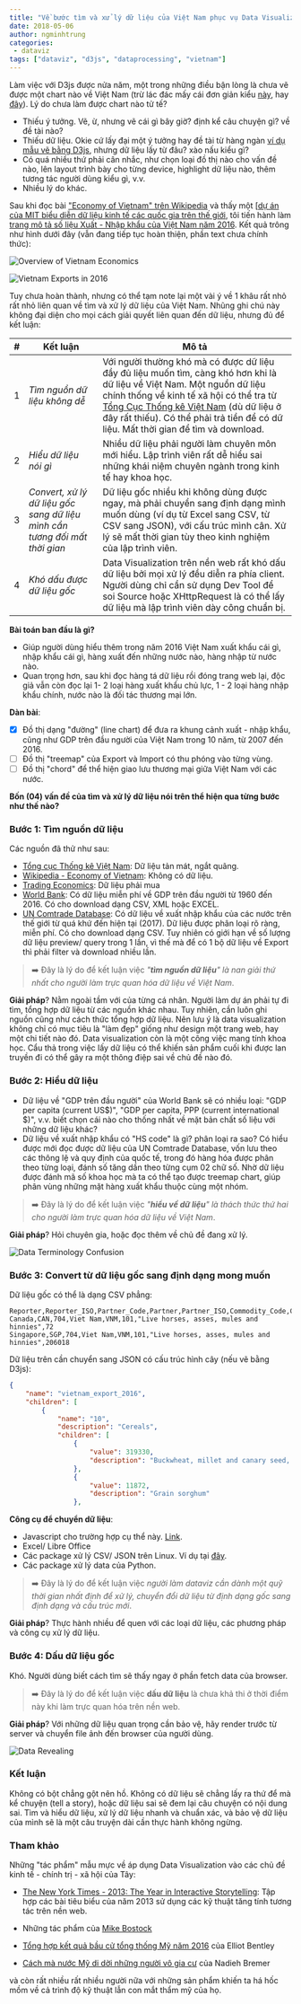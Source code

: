 ```yaml
---
title: "Về bước tìm và xử lý dữ liệu của Việt Nam phục vụ Data Visualization nền web"
date: 2018-05-06
author: ngminhtrung
categories:
 - dataviz
tags: ["dataviz", "d3js", "dataprocessing", "vietnam"]
---
```


Làm việc với D3js được nửa năm, một trong những điều bận lòng là chưa vẽ được một chart nào về Việt Nam (trừ lác đác mấy cái đơn giản kiểu [này](https://ngminhtrung.github.io/d3/vietnam/vn-unemployment-2016), hay [đây](https://ngminhtrung.github.io/d3/vietnam/groupedbar/index.html)). Lý do chưa làm được chart nào tử tế? 
- Thiếu ý tưởng. Vẽ, ừ, nhưng vẽ cái gì bây giờ? định kể câu chuyện gì? về đề tài nào?
- Thiếu dữ liệu. Okie cứ lấy đại một ý tưởng hay đề tài từ hàng ngàn [ví dụ mẫu vẽ bằng D3js](https://github.com/d3/d3/wiki/Gallery), nhưng dữ liệu lấy từ đâu? xào nấu kiểu gì?
- Có quá nhiều thứ phải cân nhắc, như chọn loại đồ thị nào cho vấn đề nào, lên layout trình bày cho từng device, highlight dữ liệu nào, thêm tương tác người dùng kiểu gì, v.v.
- Nhiều lý do khác.

Sau khi đọc bài ["Economy of Vietnam" trên Wikipedia](https://en.wikipedia.org/wiki/Economy_of_Vietnam) và thấy một [[dự án của MIT biểu diễn dữ liệu kinh tế các quốc gia trên thế giới](https://atlas.media.mit.edu/vi/profile/country/vnm/), tôi tiến hành làm [trang mô tả số liệu Xuất - Nhập khẩu của Việt Nam năm 2016](https://ngminhtrung.github.io/d3/vietnam/export/). Kết quả trông như hình dưới đây (vẫn đang tiếp tục hoàn thiện, phần text chưa chính thức):

![Overview of Vietnam Economics](image001_01.gif)

![Vietnam Exports in 2016](image001_02.gif)

Tuy chưa hoàn thành, nhưng có thể tạm note lại một vài ý về 1 khâu rất nhỏ rất nhỏ liên quan về tìm và xử lý dữ liệu của Việt Nam. Nhũng ghi chú này không đại diện cho mọi cách giải quyết liên quan đến dữ liệu, nhưng đủ để kết luận:

| # | Kết luận | Mô tả |
|---|---        |---    |
| 1 | *Tìm nguồn dữ liệu không dễ* | Với người thường khó mà có được dữ liệu đầy đủ liệu muốn tìm, càng khó hơn khi là dữ liệu về Việt Nam. Một nguồn dữ liệu chính thống về kinh tế xã hội có thể tra từ [Tổng Cục Thống kê Việt Nam](https://www.gso.gov.vn/Default.aspx?tabid=217) (dù dữ liệu ở đây rất thiếu). Có thể phải trả tiền để có dữ liệu. Mất thời gian để tìm và download. |
| 2 | *Hiểu dữ liệu nói gì* | Nhiều dữ liệu phải người làm chuyên môn mới hiểu. Lập trình viên rất dễ hiểu sai những khái niệm chuyên ngành trong kinh tế hay khoa học. |
| 3 | *Convert, xử lý dữ liệu gốc sang dữ liệu mình cần tương đối mất thời gian* | Dữ liệu gốc nhiều khi không dùng được ngay, mà phải chuyển sang định dạng mình muốn dùng (ví dụ từ Excel sang CSV, từ CSV sang JSON), với cấu trúc mình cân. Xử lý sẽ mất thời gian tùy theo kinh nghiệm của lập trình viên. |
| 4 | *Khó dấu được dữ liệu gốc* | Data Visualization trên nền web rất khó dấu dữ liệu bởi mọi xử lý đều diễn ra phía client. Người dùng chỉ cần sử dụng Dev Tool để soi Source hoặc XHttpRequest là có thể lấy dữ liệu mà lập trình viên dày công chuẩn bị.| 

**Bài toán ban đầu là gì?** 
- Giúp người dùng hiểu thêm trong năm 2016 Việt Nam xuất khẩu cái gì, nhập khẩu cái gì, hàng xuất đến những nước nào, hàng nhập từ nước nào. 
- Quan trọng hơn, sau khi đọc hàng tá dữ liệu rồi đóng trang web lại, độc giả vẫn còn đọc lại 1- 2 loại hàng xuất khẩu chủ lực, 1 - 2 loại hàng nhập khẩu chính, nước nào là đối tác thương mại lớn.

**Dàn bài**:
- [x] Đồ thị dạng "đường" (line chart) để đưa ra khung cảnh xuất - nhập khẩu, cũng như GDP trên đầu người của Việt Nam trong 10 năm, từ 2007 đến 2016.
- [ ] Đồ thị "treemap" của Export và Import có thu phóng vào từng vùng.
- [ ] Đồ thị "chord" để thể hiện giao lưu thương mại giữa Việt Nam với các nước.

**Bốn (04) vấn đề của tìm và xử lý dữ liệu nói trên thể hiện qua từng bước như thế nào?**

### Bước 1: Tìm nguồn dữ liệu

Các nguồn đã thử như sau:
- [Tổng cục Thống kê Việt Nam](https://www.gso.gov.vn/default.aspx?tabid=629): Dữ liệu tản mát, ngắt quãng. 
- [Wikipedia - Economy of Vietnam](https://en.wikipedia.org/wiki/Economy_of_Vietnam): Không có dữ liệu.
- [Trading Economics](https://tradingeconomics.com): Dữ liệu phải mua
- [World Bank](https://data.worldbank.org/indicator/NY.GDP.PCAP.CD?end=2016&name_desc=false&start=2000&view=chart): Có dữ liệu miễn phí về GDP trên đầu người từ 1960 đến 2016. Có cho download dạng CSV, XML hoặc EXCEL.
- [UN Comtrade Database](https://comtrade.un.org/): Có dữ liệu về xuất nhập khẩu của các nước trên thế giới từ quá khứ đến hiện tại (2017). Dữ liệu được phân loại rõ ràng, miễn phí. Có cho download dạng CSV. Tuy nhiên có giới hạn về số lượng dữ liệu preview/ query trong 1 lần, vì thế mà để có 1 bộ dữ liệu về Export thì phải filter và download nhiều lần.

> ➡️ Đây là lý do để kết luận việc *"**tìm nguồn dữ liệu**" là nan giải thứ nhất cho người làm trực quan hóa dữ liệu về Việt Nam*.

**Giải pháp**? Nằm ngoài tầm với của từng cá nhân. Người làm dự án phải tự đi tìm, tổng hợp dữ liệu từ các nguồn khác nhau. Tuy nhiên, cần luôn ghi nguồn cũng như cách thức tổng hợp dữ liệu. Nên lưu ý là data visualization không chỉ có mục tiêu là "làm đẹp" giống như design một trang web, hay một chi tiết nào đó. Data visualization còn là một công việc mang tính khoa học. Cẩu thả trong việc lấy dữ liệu có thể khiến sản phẩm cuối khi được lan truyền đi có thể gây ra một thông điệp sai về chủ đề nào đó.

### Bước 2: Hiểu dữ liệu

- Dữ liệu về "GDP trên đầu người" của World Bank sẽ có nhiều loại: "GDP per capita (current US$)", "GDP per capita, PPP (current international $)", v.v. biết chọn cái nào cho thống nhất về mặt bản chất số liệu với những dữ liệu khác?
- Dữ liệu về xuất nhập khẩu có "HS code" là gì? phân loại ra sao? Có hiểu được mới đọc được dữ liệu của UN Comtrade Database, vốn lưu theo các thông lệ và quy định của quốc tế, trong đó hàng hóa được phân theo từng loại, đánh số tăng dần theo từng cụm 02 chữ số. Nhờ dữ liệu được đánh mã số khoa học mà ta có thể tạo được treemap chart, giúp phân vùng những mặt hàng xuất khẩu thuộc cùng một nhóm.

> ➡️ Đây là lý do để kết luận việc *"**hiểu về dữ liệu**" là thách thức thứ hai cho người làm trực quan hóa dữ liệu về Việt Nam*.

**Giải pháp**? Hỏi chuyên gia, hoặc đọc thêm về chủ đề đang xử lý.

![Data Terminology Confusion](image002.png)


### Bước 3: Convert từ dữ liệu gốc sang định dạng mong muốn

Dữ liệu gốc có thể là dạng CSV phẳng:

```csv
Reporter,Reporter_ISO,Partner_Code,Partner,Partner_ISO,Commodity_Code,Commodity,Trade_Value
Canada,CAN,704,Viet Nam,VNM,101,"Live horses, asses, mules and hinnies",72
Singapore,SGP,704,Viet Nam,VNM,101,"Live horses, asses, mules and hinnies",206018
```

Dữ liệu trên cần chuyển sang JSON có cấu trúc hình cây (nếu vẽ bằng D3js):

```json 
{
    "name": "vietnam_export_2016",
    "children": [
        {
            "name": "10",
            "description": "Cereals",
            "children": [
                {
                    "value": 319330,
                    "description": "Buckwheat, millet and canary seed, other cereals"
                },
                {
                    "value": 11872,
                    "description": "Grain sorghum"
                },
```

**Công cụ để chuyển dữ liệu**:
- Javascript cho trường hợp cụ thể này. [Link](https://ngminhtrung.github.io/d3/vietnam/export/data-converting.js).
- Excel/ Libre Office
- Các package xử lý CSV/ JSON trên Linux. Ví dụ tại [đây](https://kipalog.com/posts/Xu-ly-CSV-data-voi-csvkit-tren-giao-dien-dong-lenh).
- Các package xử lý data của Python.

> ➡️ Đây là lý do để kết luận việc *người làm dataviz cần dành một quỹ thời gian nhất định để xử lý, chuyển đổi dữ liệu từ định dạng gốc sang định dạng và cấu trúc mới*.

**Giải pháp**? Thực hành nhiều để quen với các loại dữ liệu, các phương pháp và công cụ xử lý dữ liệu.


### Bước 4: Dấu dữ liệu gốc

Khó. Người dùng biết cách tìm sẽ thấy ngay ở phần fetch data của browser.

> ➡️ Đây là lý do để kết luận việc **dấu dữ liệu** là chưa khả thi ở thời điểm này khi làm trực quan hóa trên nền web.

**Giải pháp**? Với những dữ liệu quan trọng cần bảo vệ, hãy render trước từ server và chuyển file ảnh đến browser của người dùng.

![Data Revealing](image003.png)

### Kết luận

Không có bột chẳng gột nên hồ. Không có dữ liệu sẽ chẳng lấy ra thứ để mà kể chuyện (tell a story), hoặc dữ liệu sai sẽ đem lại câu chuyện có nội dung sai. Tìm và hiểu dữ liệu, xử lý dữ liệu nhanh và chuẩn xác, và bảo vệ dữ liệu của mình sẽ là một câu truyện dài cần thực hành không ngừng.

### Tham khảo

Những "tác phẩm" mẫu mực về áp dụng Data Visualization vào các chủ đề kinh tế - chính trị - xã hội của Tây:

- [The New York Times - 2013: The Year in Interactive Storytelling](http://www.nytimes.com/newsgraphics/2013/12/30/year-in-interactive-storytelling/index.html): Tập hợp các bài tiêu biểu của năm 2013 sử dụng các kỹ thuật tăng tính tương tác trên nền web.

- Những tác phẩm của [Mike Bostock](https://bost.ocks.org/mike/)

- [Tổng hợp kết quả bầu cử tổng thống Mỹ năm 2016](http://graphics.wsj.com/elections/2016/results/) của Elliot Bentley

- [Cách mà nước Mỹ di dời những người vô gia cư](https://www.theguardian.com/us-news/ng-interactive/2017/dec/20/bussed-out-america-moves-homeless-people-country-study) của Nadieh Bremer

và còn rất nhiều rất nhiều người nữa với những sản phẩm khiến ta há hốc mồm về cả trình độ kỹ thuật lẫn con mắt thẩm mỹ của họ.